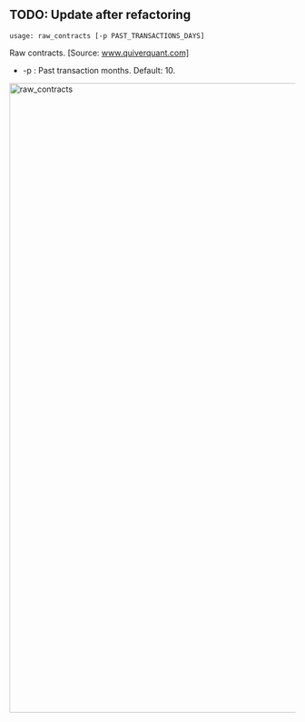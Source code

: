 ## TODO: Update after refactoring

```text
usage: raw_contracts [-p PAST_TRANSACTIONS_DAYS]
```
Raw contracts. [Source: www.quiverquant.com]

* -p : Past transaction months. Default: 10.

<img width="1109" alt="raw_contracts" src="https://user-images.githubusercontent.com/25267873/119065403-59298d00-b9d5-11eb-832c-3dd85d66bee1.png">
